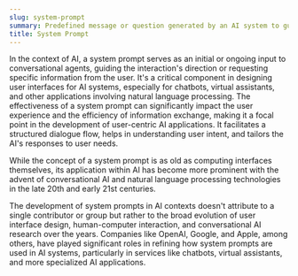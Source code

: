 ```yaml
---
slug: system-prompt
summary: Predefined message or question generated by an AI system to guide or solicit a response from the user.
title: System Prompt
---
```


In the context of AI, a system prompt serves as an initial or ongoing input to conversational agents, guiding the interaction's direction or requesting specific information from the user. It's a critical component in designing user interfaces for AI systems, especially for chatbots, virtual assistants, and other applications involving natural language processing. The effectiveness of a system prompt can significantly impact the user experience and the efficiency of information exchange, making it a focal point in the development of user-centric AI applications. It facilitates a structured dialogue flow, helps in understanding user intent, and tailors the AI's responses to user needs.

While the concept of a system prompt is as old as computing interfaces themselves, its application within AI has become more prominent with the advent of conversational AI and natural language processing technologies in the late 20th and early 21st centuries.

The development of system prompts in AI contexts doesn't attribute to a single contributor or group but rather to the broad evolution of user interface design, human-computer interaction, and conversational AI research over the years. Companies like OpenAI, Google, and Apple, among others, have played significant roles in refining how system prompts are used in AI systems, particularly in services like chatbots, virtual assistants, and more specialized AI applications.
